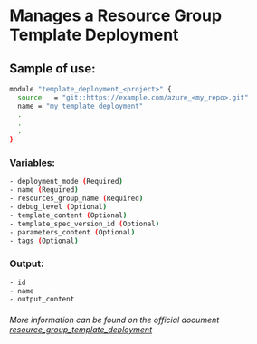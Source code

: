 # Manages a Resource Group Template Deployment

## Sample of use:

```bash
module "template_deployment_<project>" {
  source   = "git::https://example.com/azure_<my_repo>.git"
  name = "my_template_deployment"
  .
  .
  .
}
```

### Variables:

```bash
- deployment_mode (Required)
- name (Required)
- resources_group_name (Required)
- debug_level (Optional)
- template_content (Optional)
- template_spec_version_id (Optional)
- parameters_content (Optional)
- tags (Optional)
```

### Output:

```bash
- id
- name
- output_content
```

###### More information can be found on the official document [resource_group_template_deployment](https://registry.terraform.io/providers/hashicorp/azurerm/latest/docs/resources/resource_group_template_deployment)
